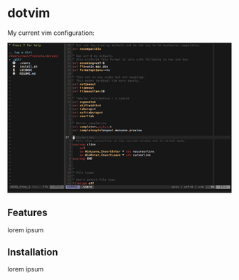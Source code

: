 # dotvim

My current vim configuration:

![Screenshot](screenshot.png)

## Features

lorem ipsum

## Installation

lorem ipsum